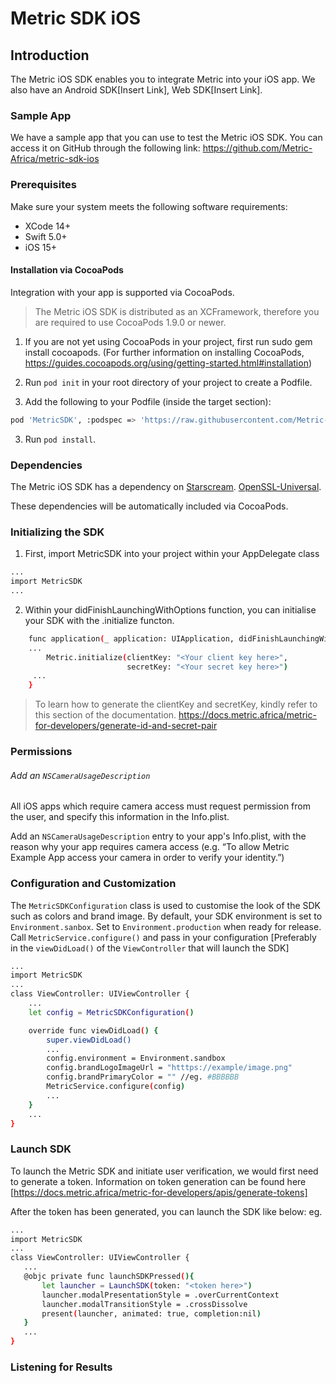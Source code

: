 # Metric SDK iOS

## Introduction
The Metric iOS SDK enables you to integrate Metric into your iOS app. We also have an Android SDK[Insert Link], Web SDK[Insert Link].

### Sample App
We have a sample app that you can use to test the Metric iOS SDK. You can access it on GitHub through the following link: https://github.com/Metric-Africa/metric-sdk-ios

### Prerequisites
Make sure your system meets the following software requirements:
 - XCode 14+
- Swift 5.0+
- iOS 15+

#### Installation via CocoaPods 
Integration with your app is supported via CocoaPods.

> The Metric iOS SDK is distributed as an XCFramework,
> therefore you are required
> to use CocoaPods 1.9.0 or newer.

1. If you are not yet using CocoaPods in your project, first run sudo gem install cocoapods. (For further information on installing CocoaPods, https://guides.cocoapods.org/using/getting-started.html#installation)
2.  Run `pod init` in your root directory of your project to create a Podfile.

2. Add the following to your Podfile (inside the target section):

```sh
pod 'MetricSDK', :podspec => 'https://raw.githubusercontent.com/Metric-Africa/metric-sdk-ios/main/MetricSDK.podspec'
```
3. Run `pod install`.

### Dependencies
The Metric iOS SDK has a dependency on 
[Starscream](https://github.com/daltoniam/Starscream). 
[OpenSSL-Universal](https://github.com/krzyzanowskim/OpenSSL). 

These dependencies will be automatically included via CocoaPods.

### Initializing the SDK

1. First, import MetricSDK into your project within your AppDelegate class

```sh
...
import MetricSDK
...
```

2. Within your didFinishLaunchingWithOptions function, you can initialise your SDK with the .initialize functon.

```sh
    func application(_ application: UIApplication, didFinishLaunchingWithOptions launchOptions: [UIApplication.LaunchOptionsKey: Any]?) -> Bool {
    ...
        Metric.initialize(clientKey: "<Your client key here>",
                          secretKey: "<Your secret key here>")
     ...
    }
```

> To learn how to generate the clientKey and secretKey,
> kindly refer to this section of the documentation.
> https://docs.metric.africa/metric-for-developers/generate-id-and-secret-pair

### Permissions

###### Add an `NSCameraUsageDescription`

All iOS apps which require camera access must request permission from the user, and specify this information in the Info.plist.

Add an `NSCameraUsageDescription` entry to your app's Info.plist, with the reason why your app requires camera access (e.g. “To allow Metric Example App access your camera in order to verify your identity.”)

### Configuration and Customization
The `MetricSDKConfiguration` class is used to customise the look of the SDK such as colors and brand image. By default, your 
SDK environment is set to `Environment.sanbox`. Set to `Environment.production` when ready for release.
Call `MetricService.configure()` and pass in your configuration [Preferably in the `viewDidLoad()` of the `ViewController` that will launch the SDK] 

```sh
...
import MetricSDK
...
class ViewController: UIViewController {
    ...
    let config = MetricSDKConfiguration()

    override func viewDidLoad() {
        super.viewDidLoad()
        ...
        config.environment = Environment.sandbox
        config.brandLogoImageUrl = "htttps://example/image.png"
        config.brandPrimaryColor = "" //eg. #BBBBBB
        MetricService.configure(config)
        ...
    }
    ...
}
```
### Launch SDK
To launch the Metric SDK and initiate user verification, we would first need to generate a token. Information on token generation can be found here [https://docs.metric.africa/metric-for-developers/apis/generate-tokens]

After the token has been generated, you can launch the SDK like below:
 eg.
 
 ```sh
...
import MetricSDK
...
class ViewController: UIViewController {
    ...
    @objc private func launchSDKPressed(){
        let launcher = LaunchSDK(token: "<token here>")
        launcher.modalPresentationStyle = .overCurrentContext
        launcher.modalTransitionStyle = .crossDissolve
        present(launcher, animated: true, completion:nil)
    }
    ...
}
```
 
 
 ### Listening for Results

